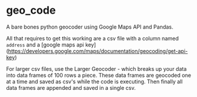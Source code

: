 # geo_code

A bare bones python geocoder using Google Maps API and Pandas.

All that requires to get this working are a csv file with a column named `address` and a [google maps api key] (https://developers.google.com/maps/documentation/geocoding/get-api-key)

For larger csv files, use the Larger Geocoder - which breaks up your data into data frames of 100 rows a piece. These data frames are geocoded one at a time and saved as csv's while the code is executing. Then finally all data frames are appended and saved in a single csv.
